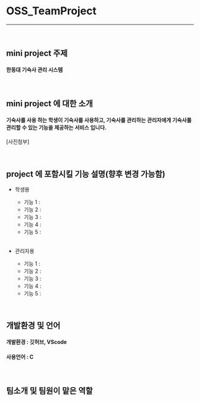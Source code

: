 # OSS_TeamProject 
****
<br/>

## mini project 주제
#### 한동대 기숙사 관리 시스템

<br/>

## mini project 에 대한 소개
#### 기숙사를 사용 하는 학생이 기숙사를 사용하고, 기숙사를 관리하는 관리자에게 기숙사를 관리할 수 있는 기능을 제공하는 서비스 입니다.
[사진첨부]
<br/>


<br/>


## project 에 포함시킬 기능 설명(향후 변경 가능함)
- 학생용 
    - 기능 1 : 
    - 기능 2 :
    - 기능 3 :
    - 기능 4 :
    - 기능 5 :
  
  <br/>

- 관리자용
    - 기능 1 : 
    - 기능 2 :
    - 기능 3 :
    - 기능 4 :
    - 기능 5 :


<br/>

## 개발환경 및 언어
#### 개발환경 : 깃허브, VScode
#### 사용언어 : C

<br/>

## 팀소개 및 팀원이 맡은 역할




